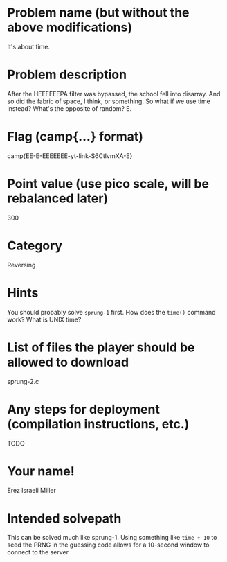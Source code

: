 # Problem name (but without the above modifications)
It's about time.
# Problem description
After the HEEEEEEPA filter was bypassed, the school fell into disarray.
And so did the fabric of space, I think, or something. So what if we use time instead?
What's the opposite of random?
E.
# Flag (camp{...} format)
camp{EE-E-EEEEEEE-yt-link-S6CtlvmXA-E}
# Point value (use pico scale, will be rebalanced later)
300
# Category
Reversing
# Hints
You should probably solve `sprung-1` first.
How does the `time()` command work? What is UNIX time?
# List of files the player should be allowed to download
sprung-2.c
# Any steps for deployment (compilation instructions, etc.)
TODO
# Your name!
Erez Israeli Miller
# Intended solvepath
This can be solved much like sprung-1. 
Using something like `time + 10` to seed the PRNG in the guessing code allows for a 10-second window to connect to the server.
